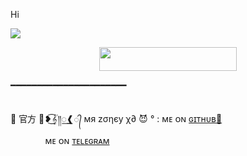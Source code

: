 Hi<p align="center">

  <img src="https://telegra.ph//file/29945edbbbe0b1cd21009.jpg">

</p>

<p align="center"><a href="https://heroku.com/deploy?template=https://github.com/fullmojmasti/fommbot"> <img src="https://img.shields.io/badge/Deploy%20To%20Heroku-black?style=for-the-badge&logo=heroku" width="220" height="38.45"/></a></p>

 ━━━━━━━━━━━━━━━━━━━━━━

##

🌹 官方 🥀❥͜͡𝄟༎꯭❰᭄ мя zσηєу χ∂ 😈 °  : ᴍᴇ ᴏɴ [ɢɪᴛʜᴜʙ💞](https://github.com/chiranjib)ㅤㅤㅤㅤㅤㅤㅤㅤㅤㅤㅤㅤㅤㅤㅤㅤ ᴍᴇ ᴏɴ [ᴛᴇʟᴇɢʀᴀᴍ](https://telegram.me/FULL_ON_MOJ_MASTI)

